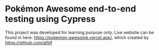 # Pokémon Awesome end-to-end testing using Cypress

This project was developed for learning purpose only. Live website can be found in here: https://pokemon-awesome.vercel.app/, which created by https://github.com/afiiif
